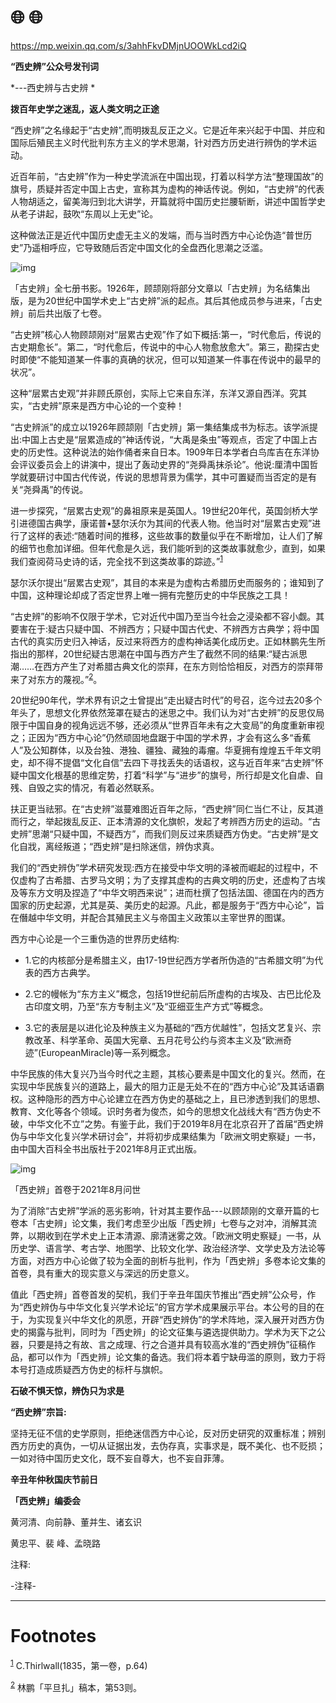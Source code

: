 
# 🌐  🌐

<https://mp.weixin.qq.com/s/3ahhFkvDMjnUOOWkLcd2iQ>

**“西史辨”公众号发刊词**

\*-﻿-﻿-西史辨与古史辨 \*

**拨百年史学之迷乱，返人类文明之正途**

“西史辨”之名缘起于“古史辨”,而明拨乱反正之义。它是近年来兴起于中国、并应和国际后殖民主义时代批判东方主义的学术思潮，针对西方历史进行辨伪的学术运动。

近百年前，“古史辨”作为一种史学流派在中国出现，打着以科学方法“整理国故”的旗号，质疑并否定中国上古史，宣称其为虚构的神话传说。例如，“古史辨”的代表人物胡适之，留美海归到北大讲学，开篇就将中国历史拦腰斩断，讲述中国哲学史从老子讲起，鼓吹“东周以上无史”论。

这种做法正是近代中国历史虚无主义的发端，而与当时西方中心论伪造“普世历史”乃遥相呼应，它导致随后否定中国文化的全盘西化思潮之泛滥。

<div class="img-caption">

![img](./img/23-0.jpeg)

「古史辨」全七册书影。1926年，顾颉刚将部分文章以「古史辨」为名结集出版，是为20世纪中国学术史上“古史辨”派的起点。其后其他成员参与进来，「古史辨」前后共出版了七卷。

</div>

“古史辨”核心人物顾颉刚对“层累古史观”作了如下概括:第一，“时代愈后，传说的古史期愈长”。第二，“时代愈后，传说中的中心人物愈放愈大”。第三，勘探古史时即使“不能知道某一件事的真确的状况，但可以知道某一件事在传说中的最早的状况”。

这种“层累古史观”并非顾氏原创，实际上它来自东洋，东洋又源自西洋。究其实，“古史辨”原来是西方中心论的一个变种！

“古史辨派”的成立以1926年顾颉刚「古史辨」第一集结集成书为标志。该学派提出:中国上古史是“层累造成的”神话传说，“大禹是条虫”等观点，否定了中国上古史的历史性。这种说法的始作俑者来自日本。1909年日本学者白鸟库吉在东洋协会评议委员会上的讲演中，提出了轰动史界的“尧舜禹抹杀论”。他说:厘清中国哲学就要研讨中国古代传说，传说的思想背景为儒学，其中可置疑而当否定的是有关“尧舜禹”的传说。

进一步探究，“层累古史观”的鼻祖原来是英国人。19世纪20年代，英国剑桥大学引进德国古典学，康诺普•瑟尔沃尔为其间的代表人物。他当时对“层累古史观”进行了这样的表述:“随着时间的推移，这些故事的数量似乎在不断增加，让人们了解的细节也愈加详细。但年代愈是久远，我们能听到的这类故事就愈少，直到，如果我们查阅荷马史诗的话，完全找不到这类故事的踪迹。”<sup><a id="fnr.1" class="footref" href="#fn.1" role="doc-backlink">1</a></sup>

瑟尔沃尔提出“层累古史观”，其目的本来是为虚构古希腊历史而服务的；谁知到了中国，这种理论却成了否定世界上唯一拥有完整历史的中华民族之工具！

“古史辨”的影响不仅限于学术，它对近代中国乃至当今社会之浸染都不容小觑。其要害在于:疑古只疑中国、不辨西方；只疑中国古代史、不辨西方古典学；将中国古代的真实历史归入神话，反过来将西方的虚构神话美化成历史。正如林鹏先生所指出的那样，20世纪疑古思潮在中国与西方产生了截然不同的结果:“疑古派思潮&#x2026;&#x2026;在西方产生了对希腊古典文化的崇拜，在东方则恰恰相反，对西方的崇拜带来了对东方的蔑视。”<sup><a id="fnr.2" class="footref" href="#fn.2" role="doc-backlink">2</a></sup>。

20世纪90年代，学术界有识之士曾提出“走出疑古时代”的号召，迄今过去20多个年头了，思想文化界依然笼罩在疑古的迷思之中。我们认为对“古史辨”的反思仅局限于中国自身的视角远远不够，还必须从“世界百年未有之大变局”的角度重新审视之；正因为“西方中心论”仍然顽固地盘踞于中国的学术界，才会有这么多“香蕉人”及公知群体，以及台独、港独、疆独、藏独的毒瘤。华夏拥有煌煌五千年文明史，却不得不提倡“文化自信”去四下寻找丢失的话语权，这与近百年来“古史辨”怀疑中国文化根基的思维定势，打着“科学”与“进步”的旗号，所行却是文化自虐、自残、自毁之实的情况，有着必然联系。

扶正更当祛邪。在“古史辨”滋蔓难图近百年之际，“西史辨”同仁当仁不让，反其道而行之，举起拨乱反正、正本清源的文化旗帜，发起了考辨西方历史的运动。“古史辨”思潮“只疑中国，不疑西方”，而我们则反过来质疑西方伪史。“古史辨”是文化自戕，离经叛道；“西史辨”是扫除迷信，辨伪求真。

我们的“西史辨伪”学术研究发现:西方在接受中华文明的泽被而崛起的过程中，不仅虚构了古希腊、古罗马文明；为了支撑其虚构的古典文明的历史，还虚构了古埃及等东方文明及捏造了“中华文明西来说”；进而杜撰了包括法国、德国在内的西方国家的历史起源，尤其是英、美历史的起源。凡此，都是服务于“西方中心论”，旨在僭越中华文明，并配合其殖民主义与帝国主义政策以主宰世界的图谋。

西方中心论是一个三重伪造的世界历史结构:

-   1.它的内核部分是希腊主义，由17-19世纪西方学者所伪造的“古希腊文明”为代表的西方古典学。

-   2.它的幔帐为“东方主义”概念，包括19世纪前后所虚构的古埃及、古巴比伦及古印度文明，乃至“东方专制主义”及“亚细亚生产方式”等概念。

-   3.它的表层是以进化论及种族主义为基础的“西方优越性”，包括文艺复兴、宗教改革、科学革命、英国大宪章、五月花号公约与资本主义及“欧洲奇迹”(EuropeanMiracle)等一系列概念。

中华民族的伟大复兴乃当今时代之主题，其核心要素是中国文化的复兴。然而，在实现中华民族复兴的道路上，最大的阻力正是无处不在的“西方中心论”及其话语霸权。这种隐形的西方中心论建立在西方伪史的基础之上，且已渗透到我们的思想、教育、文化等各个领域。识时务者为俊杰，如今的思想文化战线大有“西方伪史不破，中华文化不立”之势。有鉴于此，我们于2019年8月在北京召开了首届“西史辨伪与中华文化复兴学术研讨会”，并将初步成果结集为「欧洲文明史察疑」一书，由中国大百科全书出版社于2021年8月正式出版。

<div class="img-caption">

![img](./img/23-1.jpeg)

「西史辨」首卷于2021年8月问世

</div>

为了消除“古史辨”学派的恶劣影响，针对其主要作品-﻿-﻿-以顾颉刚的文章开篇的七卷本「古史辨」论文集，我们考虑至少出版「西史辨」七卷与之对冲，消解其流弊，以期收到在学术史上正本清源、廓清迷雾之效。「欧洲文明史察疑」一书，从历史学、语言学、考古学、地图学、比较文化学、政治经济学、文学史及方法论等方面，对西方中心论做了较为全面的剖析与批判，作为「西史辨」多卷本论文集的首卷，具有重大的现实意义与深远的历史意义。

值此「西史辨」首卷首发的契机，我们于辛丑年国庆节推出“西史辨”公众号，作为“西史辨伪与中华文化复兴学术论坛”的官方学术成果展示平台。本公号的目的在于，为实现复兴中华文化的夙愿，开辟“西史辨伪”的学术阵地，深入展开对西方伪史的揭露与批判，同时为「西史辨」的论文征集与遴选提供助力。学术为天下之公器，只要是持之有故、言之成理、行之合道并具有较高水准的“西史辨伪”征稿作品，都可以作为「西史辨」论文集的备选。我们将本着宁缺毋滥的原则，致力于将本号打造成质疑西方伪史的标杆与旗帜。

**石破不惧天惊，辨伪只为求是**

**“西史辨”宗旨:**

坚持无征不信的史学原则，拒绝迷信西方中心论，反对历史研究的双重标准；辨别西方历史的真伪，一切从证据出发，去伪存真，实事求是，既不美化、也不贬损；一如对待中国历史文化，既不妄自尊大，也不妄自菲薄。

**辛丑年仲秋国庆节前日**

**「西史辨」编委会**

黄河清、向前静、董并生、诸玄识

黄忠平、裴  峰、孟晓路

注释:

-注释-

---


# Footnotes

<sup><a id="fn.1" href="#fnr.1">1</a></sup> C.Thirlwall(1835，第一卷，p.64)

<sup><a id="fn.2" href="#fnr.2">2</a></sup> 林鹏「平旦扎」稿本，第53则。
